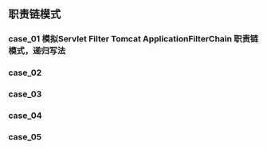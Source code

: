 ## 职责链模式
    
### case_01 模拟Servlet Filter Tomcat ApplicationFilterChain 职责链模式，递归写法
### case_02 
### case_03 
### case_04 
### case_05 
 

